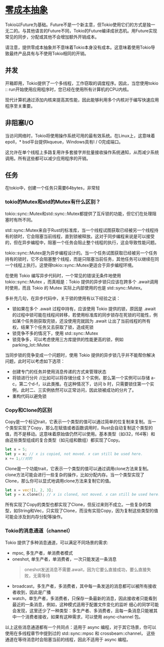 # [零成本抽象](https://tokio-zh.github.io/document/#%E9%9B%B6%E6%88%90%E6%9C%AC%E6%8A%BD%E8%B1%A1)
Tokio以Future为基础。Future不是一个新主意，但Tokio使用它们的方式是独一无二的。与其他语言的Future不同，Tokio的Future编译成状态机。用Future实现常见的同步，分配或其他不会增加额外开销成本。

请注意，提供零成本抽象并不意味着Tokio本身没有成本。这意味着使用Tokio导致最终产品具有与不使用Tokio相同的开销。

## 并发
开箱即用，Tokio提供了一个多线程，工作窃取的调度程序。因此，当您使用tokio :: run开始使用应用程序时，您已经在使用所有计算机的CPU内核。

现代计算机通过添加内核来提高其性能，因此能够利用多个内核对于编写快速应用程序至关重要。
## 非阻塞I/O
当访问网络时，Tokio将使用操作系统可用的最有效系统。在Linux上，这意味着epoll，* bsd平台提供kqueue，Windows具有I / O完成端口。

这允许在单个线程上多路复用许多套接字并批量接收操作系统通知，从而减少系统调用。所有这些都可以减少应用程序的开销。
## 任务 
在tokio中，创建一个任务只需要64bytes，非常轻

### tokio的Mutex和std的Mutex有什么区别？
tokio::sync::Mutex和std::sync::Mutex都提供了互斥锁的功能，但它们在处理阻塞时有所不同。

std::sync::Mutex来自于Rust的标准库，当一个线程试图获取已经被另一个线程持有的锁时，它会阻塞当前线程，直到锁被释放。这对于同步编程来说是可以接受的，但在异步编程中，阻塞一个任务会阻止整个线程的执行，这会导致性能问题。

tokio::sync::Mutex是为异步编程设计的。当一个任务试图获取已经被另一个任务持有的锁时，它不会阻塞整个线程，而是只阻塞当前任务，其他任务可以继续在同一个线程上执行。这使得tokio::sync::Mutex更适合于异步编程环境。

在使用 Tokio 编写异步代码时，一个常见的错误无条件地使用 tokio::sync::Mutex ，而真相是：Tokio 提供的异步锁只应该在跨多个 .await调用时使用，而且 Tokio 的 Mutex 实际上内部使用的也是 std::sync::Mutex。

多补充几句，在异步代码中，关于锁的使用有以下经验之谈：

- 锁如果在多个 .await 过程中持有，应该使用 Tokio 提供的锁，原因是 .await的过程中锁可能在线程间转移，若使用标准库的同步锁存在死锁的可能性，例如某个任务刚获取完锁，还没使用完就因为 .await 让出了当前线程的所有权，结果下个任务又去获取了锁，造成死锁
- 锁竞争不多的情况下，使用 std::sync::Mutex
- 锁竞争多，可以考虑使用三方库提供的性能更高的锁，例如 parking_lot::Mutex
  
当同步锁的竞争变成一个问题时，使用 Tokio 提供的异步锁几乎并不能帮你解决问题，此时可以考虑如下选项：

- 创建专门的任务并使用消息传递的方式来管理状态
- 将锁进行分片  //比如可以将存储分成 3 个实例，那么第一个实例可以存储 a-c，第二个d-f，以此类推。在这种情况下，访问 b 时，只需要锁住第一个实例，此时二、三实例依然可以正常访问，因此锁被成功的分片了。
- 重构代码以避免锁

### Copy和Clone的区别
Copy是一个标记trait，它表示一个类型的值可以通过简单的位复制来复制。当一个类型实现了Copy，那么在赋值或者函数调用时，Rust会自动复制这个类型的值，而不是移动。这意味着原始值仍然可以使用。基本类型（如i32，f64等）和由这些类型组成的复合类型（如元组和数组）都实现了Copy。
```rust
let x = 5;
let y = x; // x is copied, not moved. x can still be used here.
x += 1;//对的
```

Clone是一个功能trait，它表示一个类型的值可以通过调用clone方法来复制。clone方法可能会进行一些复杂的操作，比如分配内存。当一个类型实现了Clone，那么你可以显式地调用clone方法来复制它的值。
```rust
let x = vec![1, 2, 3];
let y = x.clone(); // x is cloned, not moved. x can still be used here.
```
所有实现了Copy的类型也都实现了Clone，但反过来则不成立。一些复杂的类型，如String和Vec<T>，只实现了Clone，而没有实现Copy，因为复制这些类型的值可能会涉及到内存分配等操作。

### Tokio的消息通道（channel）
Tokio 提供了多种消息通道，可以满足不同场景的需求:

- mpsc, 多生产者，单消费者模式
- oneshot, 单生产者，单消费者，一次只能发送一条消息
  > oneshot发送消息不需要.await，因为它要么直接成功，要么直接失败，无需等待
- broadcast，多生产者，多消费者，其中每一条发送的消息都可以被所有接收者收到，因此是广播
- watch，单生产者，多消费者，只保存一条最新的消息，因此接收者只能看到最近的一条消息，例如，这种模式适用于配置文件变化的监听
细心的同学可能会发现，这里还少了一种类型：多生产者、多消费者，且每一条消息只能被其中一个消费者接收，如果有这种需求，可以使用 async-channel 包。

以上这些消息通道都有一个共同点：适用于 async 编程，对于其它场景，你可以使用在多线程章节中提到过的 std::sync::mpsc 和 crossbeam::channel， 这些通道在等待消息时会阻塞当前的线程，因此不适用于 async 编程。
